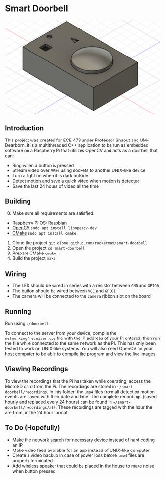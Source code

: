 Smart Doorbell
===
  ![doorbell](doorbellCAD.png)
  
Introduction
---
This project was created for ECE 473 under Professor Shaout and UM-Dearborn. It is a multithreaded C++ application to be run as 
embedded software on a Raspberry Pi that utilizes OpenCV and acts as a doorbell that can:
* Ring when a button is pressed
* Stream video over WiFi using sockets to another UNIX-like device
* Turn a light on when it is dark outside
* Detect motion and save a quick video when motion is detected
* Save the last 24 hours of video all the time

Building
---
0. Make sure all requirements are satisfied:
  * [Raspberry Pi OS: Raspbian](https://www.raspberrypi.org/downloads/)
  * [OpenCV](https://opencv.org/) `sudo apt install libopencv-dev`
  * [CMake](https://cmake.org/) `sudo apt install cmake`
1. Clone the project `git clone github.com/rocketmax/smart-doorbell`
2. Open the project `cd smart-doorbell`
3. Prepare CMake `cmake .`
4. Build the project `make`

Wiring
---
* The LED should be wired in series with a resistor between `GND` and `GPIO0`
* The button should be wired between `VCC` and `GPIO1`
* The camera will be connected to the `camera` ribbon slot on the board

Running
---
Run using `./doorbell`

To connect to the server from your device, compile the `networking/receiver.cpp` file with the IP address of your Pi entered, then run the file while connected to the same network as the PI. This has only been tested to work on UNIX-like systems. You will also need OpenCV on your host computer to be able to compile the program and view the live images

Viewing Recordings
---
To view the recordings that the Pi has taken while operating, access the MicroSD card from the Pi. The recordings are stored in `~/smart-doorbell/recordings`. In this folder, the `.mp4` files from all detection motion events are saved with their date and time. The complete recordings (saved hourly and replaced every 24 hours) can be found in `~/smart-doorbell/recordings/all`. These recordings are tagged with the hour the are from, in the 24 hour format

To Do (Hopefully)
---
* Make the network search for necessary device instead of hard coding an IP 
* Make video feed available for an app instead of UNIX-like computer
* Create a video backup in case of power loss before `.mp4` files are properly terminated
* Add wireless speaker that could be placed in the house to make noise when button pressed
